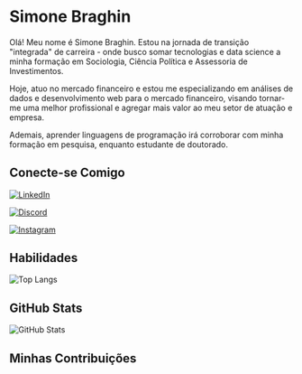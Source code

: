 # Simone Braghin

####
Olá! Meu nome é Simone Braghin. Estou na jornada de transição "integrada" de carreira - onde busco somar tecnologias e data science a minha formação em Sociologia, Ciência Política e Assessoria de Investimentos.

Hoje, atuo no mercado financeiro e estou me especializando em análises de dados e desenvolvimento web para o mercado financeiro, visando tornar-me uma melhor profissional e agregar mais valor ao meu setor de atuação e empresa.

Ademais, aprender linguagens de programação irá corroborar com minha formação em pesquisa, enquanto estudante de doutorado.

## Conecte-se Comigo
[![LinkedIn](https://img.shields.io/badge/LinkedIn-000?style=for-the-badge&logo=linkedin&logoColor=0E76A8)](https://www.linkedin.com/in/simonebraghin/)

[![Discord](https://img.shields.io/badge/Discord-000?style=for-the-badge&logo=discord)](https://www.discord.com/in/simone.braghin/)

[![Instagram](https://img.shields.io/badge/Instagram-000?style=for-the-badge&logo=instagram)](https://www.instagram.com/simone.assessora.investimentos/)


## Habilidades

![Top Langs](https://github-readme-stats-git-masterrstaa-rickstaa.vercel.app/api/top-langs/?username=SEUUSERNAME&layout=compact&bg_color=000&border_color=30A3DC&title_color=E94D5F&text_color=FFF)

## GitHub Stats
![GitHub Stats](https://github-readme-stats.vercel.app/api?username=SEUUSERNAME&theme=transparent&bg_color=000&border_color=30A3DC&show_icons=true&icon_color=30A3DC&title_color=E94D5F&text_color=FFF&hide_title=true&hide=stars)

## Minhas Contribuições